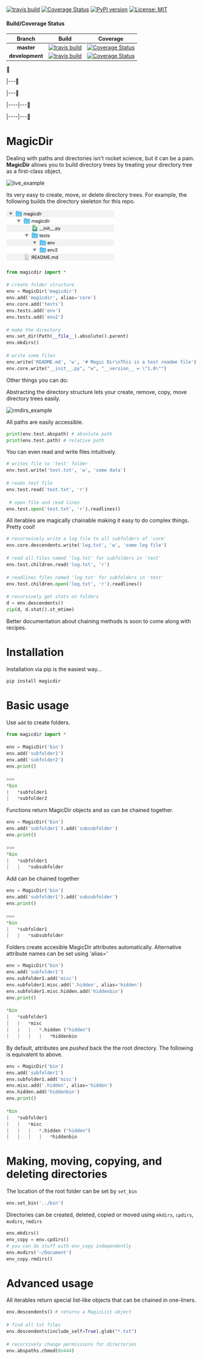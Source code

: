 [![travis build](https://img.shields.io/travis/jvrana/magicdir.svg)](https://travis-ci.org/jvrana/magicdir)
[![Coverage Status](https://coveralls.io/repos/github/jvrana/magicdir/badge.svg?branch=master)](https://coveralls.io/github/jvrana/magicdir?branch=master)
[![PyPI version](https://badge.fury.io/py/REPO.svg)](https://badge.fury.io/py/REPO)
[![License: MIT](https://img.shields.io/badge/License-MIT-yellow.svg)](https://opensource.org/licenses/MIT)


#### Build/Coverage Status
Branch | Build | Coverage
:---: | :---: | :---:
**master** | [![travis build](https://img.shields.io/travis/jvrana/magicdir/master.svg)](https://travis-ci.org/jvrana/magicdir/master) | [![Coverage Status](https://coveralls.io/repos/github/jvrana/magicdir/badge.svg?branch=master)](https://coveralls.io/github/jvrana/magicdir?branch=master)
**development** | [![travis build](https://img.shields.io/travis/jvrana/magicdir/development.svg)](https://travis-ci.org/jvrana/magicdir/development) | [![Coverage Status](https://coveralls.io/repos/github/jvrana/magicdir/badge.svg?branch=development)](https://coveralls.io/github/jvrana/magicdir?branch=development)

📁

|---📁

|---📁

|----|---📁

|----|---📁

# MagicDir

Dealing with paths and directories isn't rocket science, but it can be a pain. **MagicDir** allows you to build directory trees by treating
your directory tree as a first-class object.

![live_example](images/magicdir_example.gif?raw=true)

Its very easy to create, move, or delete directory trees. For example, the following builds the directory
skeleton for this repo.

![demo](images/directory_example.png?raw=true)

```python
from magicdir import *

# create folder structure
env = MagicDir('magicdir')
env.add('magicdir', alias='core')
env.core.add('tests')
env.tests.add('env')
env.tests.add('env2')

# make the directory
env.set_dir(Path(__file__).absolute().parent)
env.mkdirs()

# write some files
env.write('README.md', 'w', '# Magic Dir\nThis is a test readme file')
env.core.write("__init__.py", "w", "__version__ = \"1.0\"")
```

Other things you can do:

Abstracting the directory structure lets your create, remove, copy, move directory trees easily.

![rmdirs_example](images/rmdirs_example.gif?raw=true)

All paths are easily accessible.

```python
print(env.test.abspath) # absolute path
print(env.test.path) # relative path
```

You can even read and write files intuitively.

```python
# writes file to 'test' folder
env.test.write('test.txt', 'w', 'some data')

# reads test file
env.test.read('test.txt', 'r')

 # open file and read lines
env.test.open('test.txt', 'r').readlines()
```

All iterables are magically chainable making it easy to do complex things. Pretty cool!

```python
# recurseively write a log file to all subfolders of 'core'
env.core.descendents.write('log.txt', 'w', 'some log file')

# read all files named 'log.txt' for subfolders in 'test'
env.test.children.read('log.txt', 'r')

# readlines files named 'log.txt' for subfolders in 'test'
env.test.children.open('log.txt', 'r').readlines()

# recursively get stats on folders
d = env.descendents()
zip(d, d.stat().st_mtime)
```

Better documentation about chaining methods is soon to come along with recipes.

# Installation

Installation via pip is the easiest way...

```bash
pip install magicdir
```

# Basic usage

Use `add` to create folders.

```python
from magicdir import *

env = MagicDir('bin')
env.add('subfolder1')
env.add('subfolder2')
env.print()

>>>
*bin
|   *subfolder1
|   *subfolder2
```

Functions return MagicDir objects and so can be chained together.
```python
env = MagicDir('bin')
env.add('subfolder1').add('subsubfolder')
env.print()

>>>
*bin
|   *subfolder1
|   |   *subsubfolder
```

Add can be chained together
```python
env = MagicDir('bin')
env.add('subfolder1').add('subsubfolder')
env.print()

>>>
*bin
|   *subfolder1
|   |   *subsubfolder
```

Folders create accesible MagicDir attributes automatically. Alternative attribute names can be set using
'alias='

```python
env = MagicDir('bin')
env.add('subfolder1')
env.subfolder1.add('misc')
env.subfolder1.misc.add('.hidden', alias='hidden')
env.subfolder1.misc.hidden.add('hiddenbin')
env.print()

*bin
|   *subfolder1
|   |   *misc
|   |   |   *.hidden ("hidden")
|   |   |   |   *hiddenbin

```

By default, attributes are *pushed* back the the root directory. The following is equivalent to above.

```python
env = MagicDir('bin')
env.add('subfolder1')
env.subfolder1.add('misc')
env.misc.add('.hidden', alias='hidden')
env.hidden.add('hiddenbin')
env.print()

*bin
|   *subfolder1
|   |   *misc
|   |   |   *.hidden ("hidden")
|   |   |   |   *hiddenbin

```

# Making, moving, copying, and deleting directories

The location of the root folder can be set by `set_bin`

```python
env.set_bin('../bin')
```

Directories can be created, deleted, copied or moved using `mkdirs`, `cpdirs`, `mvdirs`, `rmdirs`

```python
env.mkdirs()
env_copy = env.cpdirs()
# you can do stuff with env_copy independently
env.mvdirs('~/Document')
env_copy.rmdirs()
```

# Advanced usage

All iterables return special list-like objects that can be chained in one-liners.

```python
env.descendents() # returns a MagicList object

# find all txt files
env.descendents(include_self=True).glob("*.txt")

# recursively change permissions for directories
env.abspaths.chmod(0o444)
```